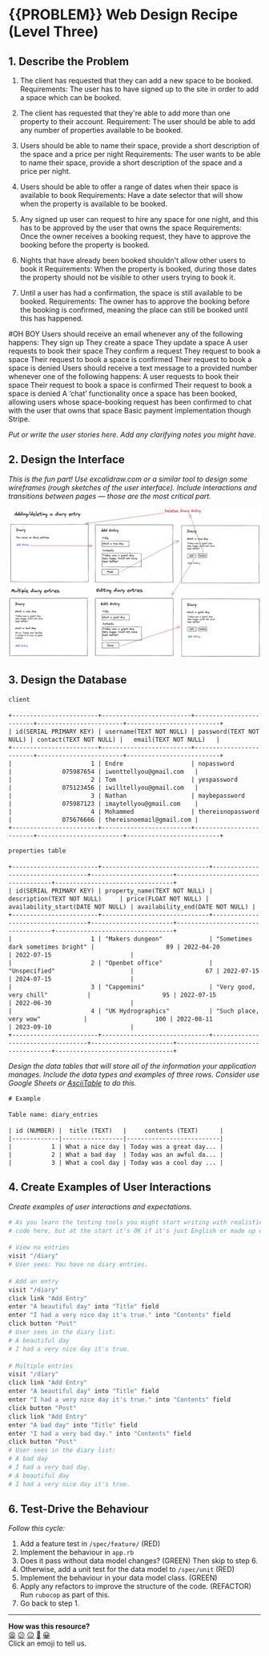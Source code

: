 # {{PROBLEM}} Web Design Recipe (Level Three)

## 1. Describe the Problem

1. The client has requested that they can add a new space to be booked.
Requirements: The user has to have signed up to the site in order to add a space which can be booked.


2. The client has requested that they're able to add more than one property to their account.
Requirement: The user should be able to add any number of properties available to be booked.


3. Users should be able to name their space, provide a short description of the space and a price per night
Requirements: The user wants to be able to name their space, provide a short description of the space and a price per night.


4. Users should be able to offer a range of dates when their space is available to book
Requirements: Have a date selector that will show when the property is available to be booked.

5. Any signed up user can request to hire any space for one night, and this has to be approved by the user that owns the space
Requirements: Once the owner receives a booking request, they have to approve the booking before the property is booked.

6. Nights that have already been booked shouldn't allow other users to book it
Requirements: When the property is booked, during those dates the property should not be visible to other users trying to book it.

7. Until a user has had a confirmation, the space is still available to be booked.
Requirements: The owner has to approve the booking before the booking is confirmed, meaning the place can still be booked until this has happened.



#OH BOY
Users should receive an email whenever any of the following happens:
They sign up
They create a space
They update a space
A user requests to book their space
They confirm a request
They request to book a space
Their request to book a space is confirmed
Their request to book a space is denied
Users should receive a text message to a provided number whenever one of the following happens:
A user requests to book their space
Their request to book a space is confirmed
Their request to book a space is denied
A ‘chat’ functionality once a space has been booked, allowing users whose space-booking request has been confirmed to chat with the user that owns that space
Basic payment implementation though Stripe.



_Put or write the user stories here. Add any clarifying notes you might have._

## 2. Design the Interface

_This is the fun part! Use excalidraw.com or a similar tool to design some
wireframes (rough sketches of the user interface). Include interactions and
transitions between pages — those are the most critical part._

![Diary design example](./diary_design.png)

## 3. Design the Database


```plain
client

+------------------------+-------------------------+-------------------------+------------------------+--------------------------+
| id(SERIAL PRIMARY KEY) | username(TEXT NOT NULL) | password(TEXT NOT NULL) | contact(TEXT NOT NULL) |   email(TEXT NOT NULL)   |
+------------------------+-------------------------+-------------------------+------------------------+--------------------------+
|                      1 | Endre                   | nopassword              |              075987654 | iwonttellyou@gmail.com   |
|                      2 | Tom                     | yespassword             |              075123456 | iwilltellyou@gmail.com   |
|                      3 | Nathan                  | maybepassword           |              075987123 | imaytellyou@gmail.com    |
|                      4 | Mohammed                | thereisnopassword       |              075676666 | thereisnoemail@gmail.com |
+------------------------+-------------------------+-------------------------+------------------------+--------------------------+
```




```plain
properties table

+------------------------+------------------------------+-----------------------------------+-----------------------+-----------------------------------+---------------------------------+
| id(SERIAL PRIMARY KEY) | property_name(TEXT NOT NULL) |    description(TEXT NOT NULL)     | price(FLOAT NOT NULL) | availability_start(DATE NOT NULL) | availability_end(DATE NOT NULL) |
+------------------------+------------------------------+-----------------------------------+-----------------------+-----------------------------------+---------------------------------+
|                      1 | "Makers dungeon"             | "Sometimes dark sometimes bright" |                    89 | 2022-04-20                        | 2022-07-15                      |
|                      2 | "Openbet office"             | "Unspecified"                     |                    67 | 2022-07-15                        | 2024-07-15                      |
|                      3 | "Capgemini"                  | "Very good, very chill"           |                    95 | 2022-07-15                        | 2022-06-30                      |
|                      4 | "UK Hydrographics"           | "Such place, very wow"            |                   100 | 2022-08-11                        | 2023-09-10                      |
+------------------------+------------------------------+-----------------------------------+-----------------------+-----------------------------------+---------------------------------+
```

_Design the data tables that will store all of the information your application
manages. Include the data types and examples of three rows. Consider use Google
Sheets or [AsciiTable](https://ozh.github.io/ascii-tables/) to do this._

```plain
# Example

Table name: diary_entries

| id (NUMBER) |  title (TEXT)   |     contents (TEXT)      |
|-------------|-----------------|--------------------------|
|           1 | What a nice day | Today was a great day... |
|           2 | What a bad day  | Today was an awful da... |
|           3 | What a cool day | Today was a cool day ... |
```

## 4. Create Examples of User Interactions

_Create examples of user interactions and expectations._

```ruby
# As you learn the testing tools you might start writing with realistic test
# code here, but at the start it's OK if it's just English or made up code.

# View no entries
visit "/diary"
# User sees: You have no diary entries.

# Add an entry
visit "/diary"
click link "Add Entry"
enter "A beautiful day" into "Title" field
enter "I had a very nice day it's true." into "Contents" field
click button "Post"
# User sees in the diary list:
# A beautiful day
# I had a very nice day it's true.

# Multiple entries
visit "/diary"
click link "Add Entry"
enter "A beautiful day" into "Title" field
enter "I had a very nice day it's true." into "Contents" field
click button "Post"
click link "Add Entry"
enter "A bad day" into "Title" field
enter "I had a very bad day." into "Contents" field
click button "Post"
# User sees in the diary list:
# A bad day
# I had a very bad day.
# A beautiful day
# I had a very nice day it's true.
```

## 6. Test-Drive the Behaviour

_Follow this cycle:_

1. Add a feature test in `/spec/feature/` (RED)
2. Implement the behaviour in `app.rb`
3. Does it pass without data model changes? (GREEN) Then skip to step 6.
4. Otherwise, add a unit test for the data model to `/spec/unit` (RED)
5. Implement the behaviour in your data model class. (GREEN)
6. Apply any refactors to improve the structure of the code. (REFACTOR)  
   Run `rubocop` as part of this.
7. Go back to step 1.


<!-- BEGIN GENERATED SECTION DO NOT EDIT -->

---

**How was this resource?**  
[😫](https://airtable.com/shrUJ3t7KLMqVRFKR?prefill_Repository=makersacademy/web-starter-level-three&prefill_File=recipe/recipe.md&prefill_Sentiment=😫) [😕](https://airtable.com/shrUJ3t7KLMqVRFKR?prefill_Repository=makersacademy/web-starter-level-three&prefill_File=recipe/recipe.md&prefill_Sentiment=😕) [😐](https://airtable.com/shrUJ3t7KLMqVRFKR?prefill_Repository=makersacademy/web-starter-level-three&prefill_File=recipe/recipe.md&prefill_Sentiment=😐) [🙂](https://airtable.com/shrUJ3t7KLMqVRFKR?prefill_Repository=makersacademy/web-starter-level-three&prefill_File=recipe/recipe.md&prefill_Sentiment=🙂) [😀](https://airtable.com/shrUJ3t7KLMqVRFKR?prefill_Repository=makersacademy/web-starter-level-three&prefill_File=recipe/recipe.md&prefill_Sentiment=😀)  
Click an emoji to tell us.

<!-- END GENERATED SECTION DO NOT EDIT -->

